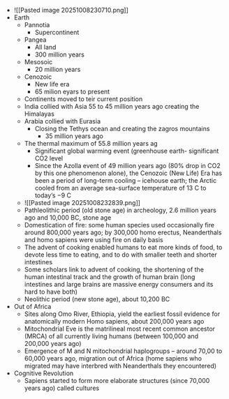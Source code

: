 * ![[Pasted image 20251008230710.png]]
* Earth
	* Pannotia
		* Supercontinent
	* Pangea
		* All land
		* 300 million years 
	* Mesosoic
		* 20 million years
	* Cenozoic
		* New life era
		* 65 milion eyars to present
	* Continents moved to teir current position
	* India collied with Asia 55 to 45 million years ago creating the Himalayas
	* Arabia collied with Eurasia
		* Closing the Tethys ocean and creating the zagros mountains
			* 35 million years ago
	* The thermal maximum of 55.8 million years ag
		* Significant global warming event (greenhouse earth- significant CO2 level
		* Since the Azolla event of 49 million years ago (80% drop in CO2 by this one phenomenon alone), the Cenozoic (New Life) Era has been a period of long-term cooling – icehouse earth; the Arctic cooled from an average sea-surface temperature of 13 C to today’s −9 C
	* ![[Pasted image 20251008232839.png]]
	* Pathleolithic period (old stone age) in archeology, 2.6 million years ago and 10,000 BC, stone age
	* Domestication of fire: some human species used occasionally fire around 800,000 years ago; by 300,000 homo erectus, Neanderthals and homo sapiens were using fire on daily basis
	* The advent of cooking enabled humans to eat more kinds of food, to devote less time to eating, and to do with smaller teeth and shorter intestines
	* Some scholars link to advent of cooking, the shortening of the human intestinal track and the growth of human brain (long intestines and large brains are massive energy consumers and its hard to have both)
	* Neolithic period (new stone age), about 10,200 BC
* Out of Africa
	* Sites along Omo River, Ethiopia, yield the earliest fossil evidence for anatomically modern Homo sapiens, about 200,000 years ago 
	* Mitochondrial Eve is the matrilineal most recent common ancestor (MRCA) of all currently living humans (between 100,000 and 200,000 years ago)
	* Emergence of M and N mitochondrial haplogroups – around 70,00 to 60,000 years ago, migration out of Africa (home sapiens who migrated may have interbred with Neanderthals they encountered)
* Cognitive Revolution
	* Sapiens started to form more elaborate structures (since 70,000 years ago) called cultures 